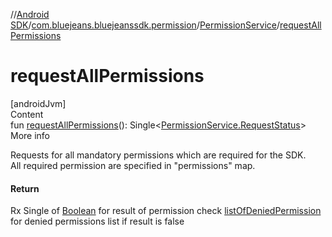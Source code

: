 //[Android SDK](../../../index.md)/[com.bluejeans.bluejeanssdk.permission](../index.md)/[PermissionService](index.md)/[requestAllPermissions](request-all-permissions.md)



# requestAllPermissions  
[androidJvm]  
Content  
fun [requestAllPermissions](request-all-permissions.md)(): Single<[PermissionService.RequestStatus](-request-status/index.md)>  
More info  


Requests for all mandatory permissions which are required for the SDK.</br> All required permission are specified in "permissions" map.



#### Return  


Rx Single of  [Boolean](https://kotlinlang.org/api/latest/jvm/stdlib/kotlin/-boolean/index.html) for result of permission check [listOfDeniedPermission](list-of-denied-permission.md) for denied permissions list if result is false

  



